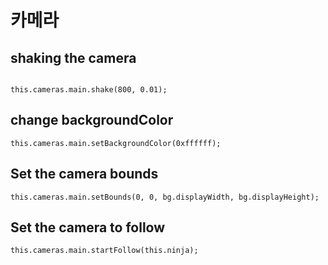# 카메라

## shaking the camera
```

this.cameras.main.shake(800, 0.01);
```

## change backgroundColor
```
this.cameras.main.setBackgroundColor(0xffffff);
```

## Set the camera bounds
```
this.cameras.main.setBounds(0, 0, bg.displayWidth, bg.displayHeight);
```

## Set the camera to follow
```
this.cameras.main.startFollow(this.ninja);
```